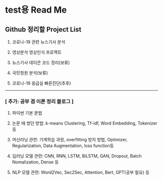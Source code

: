 # test용 Read Me

## Github 정리할 Project List

1) 코로나-19 관련 뉴스기사 분석

2) 영상분석 영상인식 프로젝트

3) 뉴스기사 데이콘 코드 정리(보류)

4) 국민청원 분석(보류)

5) 코로나-19 응급실 빠른진단(추후)


---


### [ 추가: 공부 겸 이론 정리 블로그 ]

1. 파이썬 기본 문법 

2. 논문 때 썼던 방법: k-means Clustering, Tf-idf, Word Embedding, Tokenizer 등

3. 머신러닝 관련: 기계학습 과정, overfitting 방지 방법, Optimizer, Regularization, Data Augmentation, loss function등

4. 딥러닝 모델 관련: CNN, RNN, LSTM, BiLSTM, GAN, Dropout, Batch Nomalization, Dense 등

5. NLP 모델 관련: Word2Vec, Sec2Sec, Attention, Bert, GPT(공부 필요) 등



